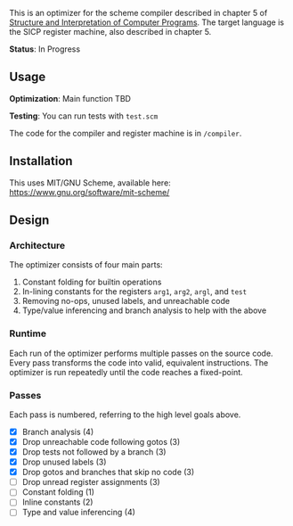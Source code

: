 This is an optimizer for the scheme compiler described in chapter 5 of
[Structure and Interpretation of Computer
Programs](https://mitpress.mit.edu/sicp/full-text/book/book.html). The target
language is the SICP register machine, also described in chapter 5.

**Status**: In Progress


## Usage

**Optimization**: Main function TBD

**Testing**: You can run tests with `test.scm`

The code for the compiler and register machine is in `/compiler`.

## Installation
This uses MIT/GNU Scheme, available here: https://www.gnu.org/software/mit-scheme/


## Design

### Architecture

The optimizer consists of four main parts:

1. Constant folding for builtin operations
2. In-lining constants for the registers `arg1`, `arg2`, `argl`, and `test`
3. Removing no-ops, unused labels, and unreachable code
4. Type/value inferencing and branch analysis to help with the above

### Runtime

Each run of the optimizer performs multiple passes on the source code. Every
pass transforms the code into valid, equivalent instructions. The optimizer is
run repeatedly until the code reaches a fixed-point.

### Passes

Each pass is numbered, referring to the high level goals above. 

- [x] Branch analysis (4)
- [x] Drop unreachable code following gotos (3)
- [x] Drop tests not followed by a branch (3)
- [x] Drop unused labels (3)
- [x] Drop gotos and branches that skip no code (3)
- [ ] Drop unread register assignments (3)
- [ ] Constant folding (1)
- [ ] Inline constants (2)
- [ ] Type and value inferencing (4)
